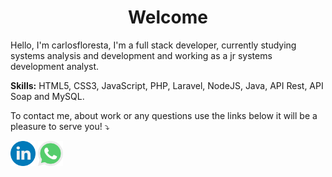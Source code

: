 <h1 style="text-align: center">Welcome</h1>

<p style="text-align: left"> 
  Hello, I'm carlosfloresta, I'm a full stack developer, currently studying systems analysis and development and working as a jr systems development analyst.
</p>

<p style="text-align: left">
  <strong>Skills:</strong> HTML5, CSS3, JavaScript, PHP, Laravel, NodeJS, Java, API Rest, API Soap and MySQL.
</p>

<p style="text-align: left">
To contact me, about work or any questions use the links below it will be a pleasure to serve you! ⤵️
</p>

<p style="text-align: left">
  <a target="_blank"  href="https://www.linkedin.com/in/carlos-henrique-costa/" alt="Linkedin">
  <img width="40" src="images/linkedin.png"/></a>

  <a target="_blank"  href="https://api.whatsapp.com/send?phone=5511955516719&text=Oi%2C%20vim%20pelo%20github" alt="Linkedin">
  <img width="40" src="images/whatsapp.png"/></a>
</p>  
